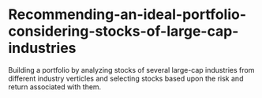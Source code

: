 # Recommending-an-ideal-portfolio-considering-stocks-of-large-cap-industries
Building a portfolio by analyzing stocks of several large-cap industries from different industry verticles and selecting stocks based upon the risk and return associated with them.
